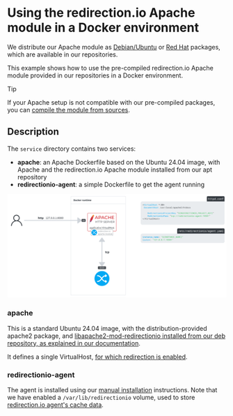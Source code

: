 # Using the redirection.io Apache module in a Docker environment

We distribute our Apache module as [Debian/Ubuntu](https://redirection.io/documentation/developer-documentation/apache-module#debian-and-apt-based-distributions) or [Red Hat](https://redirection.io/documentation/developer-documentation/apache-module#red-hat-and-rpm-based-distributions) packages, which are available in our repositories.

This example shows how to use the pre-compiled redirection.io Apache module provided in our repositories in a Docker environment.

> [!TIP]
> If your Apache setup is not compatible with our pre-compiled packages, you can [compile the module from sources](../apache-module-custom/README.md).

## Description

The `service` directory contains two services:

 * **apache**: an Apache Dockerfile based on the Ubuntu 24.04 image, with Apache and the redirection.io Apache module installed from our apt repository
 * **redirectionio-agent**: a simple Dockerfile to get the agent running

![The redirection.io apache module](../app/apache-module.png)

### apache

This is a standard Ubuntu 24.04 image, with the distribution-provided apache2 package, and [libapache2-mod-redirectionio installed from our deb repository, as explained in our documentation](https://redirection.io/documentation/developer-documentation/apache-module#debian-and-apt-based-distributions).

It defines a single VirtualHost, [for which redirection is enabled](./services/apache/etc/apache2/sites-enabled/000-default.conf#L15-L16).

### redirectionio-agent

The agent is installed using our [manual installation](https://redirection.io/documentation/developer-documentation/installation-of-the-agent#manual-installation) instructions. Note that we have enabled a `/var/lib/redirectionio` volume, used to store [redirection.io agent's cache data](https://redirection.io/documentation/developer-documentation/agent-configuration-reference#datadir).
